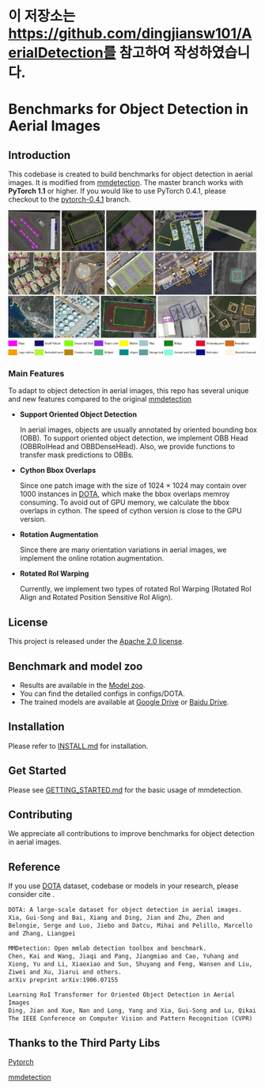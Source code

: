 # 이 저장소는 https://github.com/dingjiansw101/AerialDetection를 참고하여 작성하였습니다.


# Benchmarks for Object Detection in Aerial Images

## Introduction
This codebase is created to build benchmarks for object detection in aerial images.
It is modified from [mmdetection](https://github.com/open-mmlab/mmdetection).
The master branch works with **PyTorch 1.1** or higher. If you would like to use PyTorch 0.4.1,
please checkout to the [pytorch-0.4.1](https://github.com/open-mmlab/mmdetection/tree/pytorch-0.4.1) branch.

![detected_results](results.jpg)
### Main Features
To adapt to object detection in aerial images, this repo has several unique and new features compared to the original [mmdetection](https://github.com/open-mmlab/mmdetection)
- **Support Oriented Object Detection**
    
    In aerial images, objects are usually annotated by oriented bounding box (OBB).
    To support oriented object detection, we implement OBB Head (OBBRoIHead and OBBDenseHead). 
    Also, we provide functions to transfer mask predictions to OBBs.

- **Cython Bbox Overlaps**
    
    Since one patch image with the size of 1024 &times; 1024 may contain over 1000 instances
     in [DOTA](https://captain-whu.github.io/DOTA/), which make the bbox overlaps memroy consuming.
     To avoid out of GPU memory, we calculate the bbox overlaps in cython. 
     The speed of cython version is close to the GPU version.

- **Rotation Augmentation**
    
    Since there are many orientation variations in aerial images, we implement the online rotation augmentation.
    
- **Rotated RoI Warping**

    Currently, we implement two types of rotated RoI Warping (Rotated RoI Align and Rotated Position Sensitive RoI Align).

   
## License

This project is released under the [Apache 2.0 license](LICENSE).

## Benchmark and model zoo

- Results are available in the [Model zoo](MODEL_ZOO.md).
- You can find the detailed configs in configs/DOTA.
- The trained models are available at [Google Drive](https://drive.google.com/drive/folders/1IsVLm7Yrwo18jcx0XjnCzFQQaf1WQEv8?usp=sharing) or [Baidu Drive](https://pan.baidu.com/s/1aPeoPaQ0BJTuCsGt_DrdmQ).
## Installation


  Please refer to [INSTALL.md](INSTALL.md) for installation.


    
## Get Started

Please see [GETTING_STARTED.md](GETTING_STARTED.md) for the basic usage of mmdetection.

## Contributing

We appreciate all contributions to improve benchmarks for object detection in aerial images. 


## Reference

If you use [DOTA](https://captain-whu.github.io/DOTA/) dataset, codebase or models in your research, please consider cite .

```
DOTA: A large-scale dataset for object detection in aerial images.
Xia, Gui-Song and Bai, Xiang and Ding, Jian and Zhu, Zhen and Belongie, Serge and Luo, Jiebo and Datcu, Mihai and Pelillo, Marcello and Zhang, Liangpei
```

```
MMDetection: Open mmlab detection toolbox and benchmark.
Chen, Kai and Wang, Jiaqi and Pang, Jiangmiao and Cao, Yuhang and Xiong, Yu and Li, Xiaoxiao and Sun, Shuyang and Feng, Wansen and Liu, Ziwei and Xu, Jiarui and others.
arXiv preprint arXiv:1906.07155
```

```
Learning RoI Transformer for Oriented Object Detection in Aerial Images
Ding, Jian and Xue, Nan and Long, Yang and Xia, Gui-Song and Lu, Qikai
The IEEE Conference on Computer Vision and Pattern Recognition (CVPR)
```

## Thanks to the Third Party Libs

[Pytorch](https://pytorch.org/)

[mmdetection](https://github.com/open-mmlab/mmdetection)